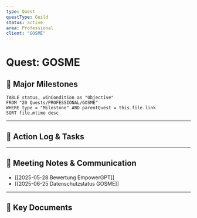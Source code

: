 ```yaml
---
type: Quest
questType: Guild
status: active
area: Professional
client: "GOSME"
---
```


# Quest: GOSME

## 🚀 Major Milestones

```dataview
TABLE status, winCondition as "Objective"
FROM "20 Quests/PROFESSIONAL/GOSME"
WHERE type = "Milestone" AND parentQuest = this.file.link
SORT file.mtime desc
```

---

## 📝 Action Log & Tasks


---
## 💬 Meeting Notes & Communication
- [[2025-05-28 Bewertung EmpowerGPT]]
- [[2025-06-25 Datenschutzstatus GOSME]]

---
## 📎 Key Documents
